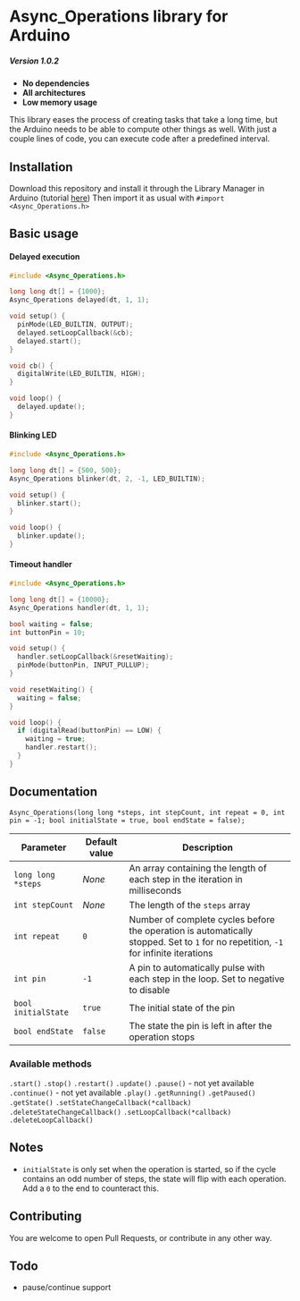 # Async_Operations library for Arduino
##### Version 1.0.2

- **No dependencies**
- **All architectures**
- **Low memory usage**

This library eases the process of creating tasks that take a long time, but the Arduino needs to be able to compute other things as well. With just a couple lines of code, you can execute code after a predefined interval.

## Installation
Download this repository and install it through the Library Manager in Arduino (tutorial [here](https://www.arduino.cc/en/Guide/Libraries))
Then import it as usual with `#import <Async_Operations.h>`

## Basic usage

#### Delayed execution
```c++
#include <Async_Operations.h>

long long dt[] = {1000};
Async_Operations delayed(dt, 1, 1);

void setup() {
  pinMode(LED_BUILTIN, OUTPUT);
  delayed.setLoopCallback(&cb);
  delayed.start();
}

void cb() {
  digitalWrite(LED_BUILTIN, HIGH);
}

void loop() {
  delayed.update();
}
```

#### Blinking LED

```c++
#include <Async_Operations.h>

long long dt[] = {500, 500};
Async_Operations blinker(dt, 2, -1, LED_BUILTIN);

void setup() {
  blinker.start();
}

void loop() {
  blinker.update();
}
```

#### Timeout handler

```c++
#include <Async_Operations.h>

long long dt[] = {10000};
Async_Operations handler(dt, 1, 1);

bool waiting = false;
int buttonPin = 10;

void setup() {
  handler.setLoopCallback(&resetWaiting);
  pinMode(buttonPin, INPUT_PULLUP);
}

void resetWaiting() {
  waiting = false;
}

void loop() {
  if (digitalRead(buttonPin) == LOW) {
    waiting = true;
    handler.restart();
  }
}
```

## Documentation

`Async_Operations(long long *steps, int stepCount, int repeat = 0, int pin = -1; bool initialState = true, bool endState = false);`

|Parameter|Default value|Description|
|-|-|-|
|`long long *steps`|*None*|An array containing the length of each step in the iteration in milliseconds|
|`int stepCount`|*None*|The length of the `steps` array|
|`int repeat`|`0`|Number of complete cycles before the operation is automatically stopped. Set to `1` for no repetition, `-1` for infinite iterations|
|`int pin`|`-1`|A pin to automatically pulse with each step in the loop. Set to negative to disable|
|`bool initialState`|`true`|The initial state of the pin|
|`bool endState`|`false`|The state the pin is left in after the operation stops

### Available methods

`.start()`
`.stop()`
`.restart()`
`.update()`
`.pause()` - not yet available
`.continue()` - not yet available
`.play()`
`.getRunning()`
`.getPaused()`
`.getState()`
`.setStateChangeCallback(*callback)`
`.deleteStateChangeCallback()`
`.setLoopCallback(*callback)`
`.deleteLoopCallback()`

## Notes


- `initialState` is only set when the operation is started, so if the cycle contains an odd number of steps, the state will flip with each operation. Add a `0` to the end to counteract this.

## Contributing

You are welcome to open Pull Requests, or contribute in any other way.

## Todo

- pause/continue support
